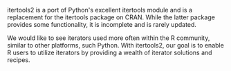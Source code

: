 itertools2 is a port of Python's excellent itertools module and is a replacement
for the itertools package on CRAN. While the latter package provides some
functionality, it is incomplete and is rarely updated.

We would like to see iterators used more often within the R community, similar
to other platforms, such Python. With itertools2, our goal is to enable R users
to utilize iterators by providing a wealth of iterator solutions and recipes.
